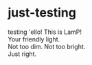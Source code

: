 # just-testing
testing
'ello! This is LamP!  
Your friendly light.  
Not too dim.  Not too bright.  
Just right.

